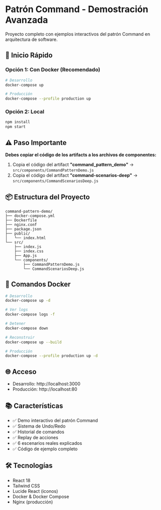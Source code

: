 # Patrón Command - Demostración Avanzada

Proyecto completo con ejemplos interactivos del patrón Command en arquitectura de software.

## 🚀 Inicio Rápido

### Opción 1: Con Docker (Recomendado)

```bash
# Desarrollo
docker-compose up

# Producción
docker-compose --profile production up
```

### Opción 2: Local

```bash
npm install
npm start
```

## ⚠️ Paso Importante

**Debes copiar el código de los artifacts a los archivos de componentes:**

1. Copia el código del artifact **"command_pattern_demo"** → `src/components/CommandPatternDemo.js`
2. Copia el código del artifact **"command-scenarios-deep"** → `src/components/CommandScenariosDeep.js`

## 📦 Estructura del Proyecto

```
command-pattern-demo/
├── docker-compose.yml
├── Dockerfile
├── nginx.conf
├── package.json
├── public/
│   └── index.html
└── src/
    ├── index.js
    ├── index.css
    ├── App.js
    └── components/
        ├── CommandPatternDemo.js
        └── CommandScenariosDeep.js
```

## 🐳 Comandos Docker

```bash
# Desarrollo
docker-compose up -d

# Ver logs
docker-compose logs -f

# Detener
docker-compose down

# Reconstruir
docker-compose up --build

# Producción
docker-compose --profile production up -d
```

## 🌐 Acceso

- Desarrollo: http://localhost:3000
- Producción: http://localhost:80

## 📚 Características

- ✅ Demo interactivo del patrón Command
- ✅ Sistema de Undo/Redo
- ✅ Historial de comandos
- ✅ Replay de acciones
- ✅ 6 escenarios reales explicados
- ✅ Código de ejemplo completo

## 🛠️ Tecnologías

- React 18
- Tailwind CSS
- Lucide React (iconos)
- Docker & Docker Compose
- Nginx (producción)
